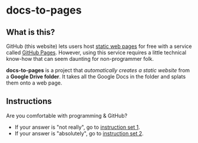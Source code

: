 # docs-to-pages

## What is this?

GitHub (this website) lets users host [static web pages](https://en.wikipedia.org/wiki/Static_web_page) for free with a service called [GitHub Pages](https://pages.github.com/). However, using this service requires a little technical know-how that can seem daunting for non-programmer folk.

**docs-to-pages** is a project that *automatically creates a static website* from a **Google Drive folder**. It takes all the Google Docs in the folder and splats them onto a web page.

## Instructions

Are you comfortable with programming & GitHub?

* If your answer is "not really", go to [instruction set 1](instructions/v1.md).
* If your answer is "absolutely", go to [instruction set 2](instructions/v2.md). 

